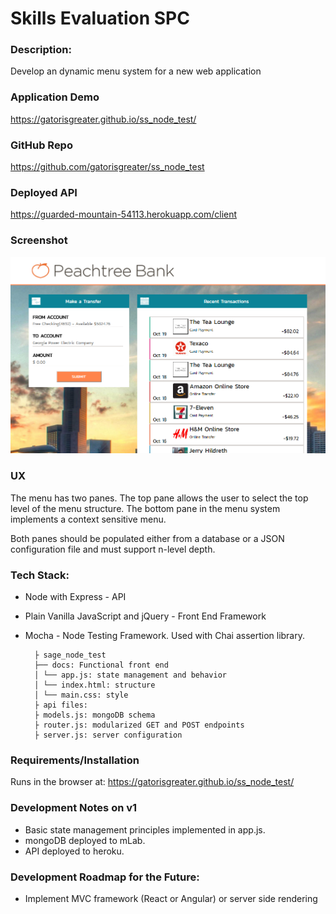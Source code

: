 # Skills Evaluation SPC

### Description:

Develop an dynamic menu system for a new web application

### Application Demo

https://gatorisgreater.github.io/ss_node_test/

### GitHub Repo

https://github.com/gatorisgreater/ss_node_test

### Deployed API

https://guarded-mountain-54113.herokuapp.com/client

### Screenshot
![Peachtree Bank SPA](https://github.com/gatorisgreater/bb_fe_test/blob/master/assets/screenshot.PNG "Peachtree Bank SPA")

### UX

The menu has two panes. The top pane allows the user to select the top level of the menu structure. The bottom pane in the menu system implements a context sensitive menu.

Both panes should be populated either from a database or a JSON configuration file and must support n-level depth. 

### Tech Stack:

* Node with Express - API

* Plain Vanilla JavaScript and jQuery - Front End Framework

* Mocha - Node Testing Framework. Used with Chai assertion library.


	    ├ sage_node_test
	    ├── docs: Functional front end
	    │ └── app.js: state management and behavior
	    │ └── index.html: structure 	    
	    │ └── main.css: style     
	    ├ api files: 
	    ├ models.js: mongoDB schema
	    ├ router.js: modularized GET and POST endpoints
	    ├ server.js: server configuration 	    	    

### Requirements/Installation

Runs in the browser at: https://gatorisgreater.github.io/ss_node_test/

### Development Notes on v1

* Basic state management principles implemented in app.js.
* mongoDB deployed to mLab.
* API deployed to heroku.

### Development Roadmap for the Future:

* Implement MVC framework (React or Angular) or server side rendering